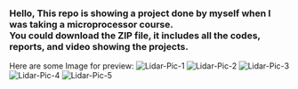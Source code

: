 <h3>Hello, This repo is showing a project done by myself when I was taking a microprocessor course.
<br>You could download the ZIP file, it includes all the codes, reports, and video showing the projects.</h3>

Here are some Image for preview:
![Lidar-Pic-1](https://user-images.githubusercontent.com/65083452/200228451-dc06d99c-3d70-489f-bb9d-e5d65706db28.PNG)
![Lidar-Pic-2](https://user-images.githubusercontent.com/65083452/200228478-b80129b3-d3e3-415e-befe-4db7f73068cb.PNG)
![Lidar-Pic-3](https://user-images.githubusercontent.com/65083452/200228483-a9ba379f-3906-4743-aa1f-4028f2f8f423.PNG)
![Lidar-Pic-4](https://user-images.githubusercontent.com/65083452/200228493-81c1fb5d-0bba-4678-9919-6e1142a9627b.PNG)
![Lidar-Pic-5](https://user-images.githubusercontent.com/65083452/200228499-1b013099-4ece-4649-b270-d5b752105503.PNG)
